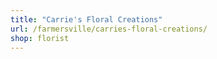 ```yaml
---
title: "Carrie's Floral Creations"
url: /farmersville/carries-floral-creations/
shop: florist
---
```

